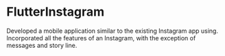 # FlutterInstagram
Developed a mobile application similar to the existing Instagram app using. Incorporated all the features of an Instagram, with the exception of messages and story line.
